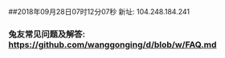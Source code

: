 ##2018年09月28日07时12分07秒 新址: 104.248.184.241
### 兔友常见问题及解答: https://github.com/wanggonging/d/blob/w/FAQ.md
